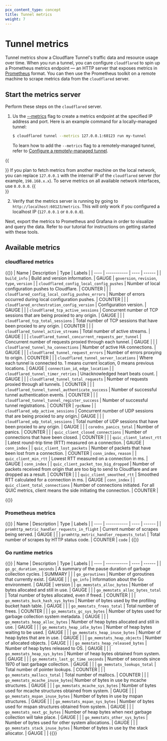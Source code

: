 ```yaml
---
pcx_content_type: concept
title: Tunnel metrics
weight: 7
---
```


# Tunnel metrics

Tunnel metrics show a Cloudflare Tunnel's traffic data and resource usage over time. When you run a tunnel, you can configure `cloudflared` to spin up a Prometheus metrics endpoint — an HTTP server that exposes metrics in [Prometheus](https://prometheus.io/docs/introduction/overview/) format. You can then use the Prometheus toolkit on a remote machine to scrape metrics data from the `cloudflared` server.

## Start the metrics server

Perform these steps on the `cloudflared` server.

1. Us the [--metrics](/cloudflare-one/connections/connect-networks/configure-tunnels/tunnel-run-parameters/#metrics) flag to create a metrics endpoint at the specified IP address and port. Here is an example command for a locally-managed tunnel:
    ```sh
    $ cloudflared tunnel --metrics 127.0.0.1:60123 run my-tunnel
    ```

    To learn how to add the `--metrics` flag to a remotely-managed tunnel, refer to [Configure a remotely-managed tunnel](/cloudflare-one/connections/connect-networks/configure-tunnels/remote-management/#add-tunnel-run-parameters
    ).

{{<Aside type="note">}}
If you plan to fetch metrics from another machine on the local network, you can replace `127.0.0.1` with the internal IP of the `cloudflared` server (for example, `198.168.x.x`). To serve metrics on all available network interfaces, use `0.0.0.0`.
{{</Aside>}}

2. Verify that the metrics server is running by going to `http://localhost:60123/metrics`. This will only work if you configured a localhost IP (`127.0.0.1` or `0.0.0.0`).

Next, export the metrics to Prometheus and Grafana in order to visualize and query the data. Refer to our tutorial for instructions on getting started with these tools.

## Available metrics

### cloudflared metrics

{{<table-wrap>}}
| Name | Description | Type | Labels |
| ---- | ----------- | ---- | ------ |
| `build_info` | Build and version information. | GAUGE | `goversion`, `revision`, `type`, `version` |
| `cloudflared_config_local_config_pushes` | Number of local configuration pushes to Cloudflare. | COUNTER |  |
| `cloudflared_config_local_config_pushes_errors` | Number of errors occurred during local configuration pushes. | COUNTER |  |
| `cloudflared_orchestration_config_version` | Configuration version. | GAUGE |  |
| `cloudflared_tcp_active_sessions` | Concurrent number of TCP sessions that are being proxied to any origin. | GAUGE |  |
| `cloudflared_tcp_total_sessions` | Total number of TCP sessions that have been proxied to any origin. | COUNTER |  |
| `cloudflared_tunnel_active_streams` | Total number of active streams. | GAUGE |  |
| `cloudflared_tunnel_concurrent_requests_per_tunnel` | Concurrent number of requests proxied through each tunnel. | GAUGE |  |
| `cloudflared_tunnel_ha_connections` | Number of active HA connections. | GAUGE |  |
| `cloudflared_tunnel_request_errors` | Number of errors proxying to origin. | COUNTER |  |
| `cloudflared_tunnel_server_locations` | Where each tunnel is connected to. 1 means current location, 0 means previous locations. | GAUGE | `connection_id`, `edge_location` |
| `cloudflared_tunnel_timer_retries` | Unacknowledged heart beats count. | GAUGE |  |
| `cloudflared_tunnel_total_requests` | Number of requests proxied through all tunnels. | COUNTER |  |
| `cloudflared_tunnel_tunnel_authenticate_success` | Number of successful tunnel authentication events. | COUNTER |  |
| `cloudflared_tunnel_tunnel_register_success` | Number of successful tunnel registrations. | COUNTER | `rpcName` |
| `cloudflared_udp_active_sessions` | Concurrent number of UDP sessions that are being proxied to any origin.| GAUGE |  |
| `cloudflared_udp_total_sessions` | Total number of UDP sessions that have been proxied to any origin. | GAUGE |  |
| `coredns_panics_total` | Number of panics. | COUNTER |  |
| `quic_client_closed_connections` | Number of connections that have been closed. | COUNTER |  |
| `quic_client_latest_rtt` | Latest round-trip time (RTT) measured on a connection. | GAUGE | `conn_index` |
| `quic_client_lost_packets` | Number of packets that have been lost from a connection. | COUNTER | `conn_index`, `reason` |
| `quic_client_min_rtt` | Lowest RTT measured on a connection in ms. | GAUGE | `conn_index` |
| `quic_client_packet_too_big_dropped` | Number of packets received from origin that are too big to send to Cloudflare and are dropped as a result. | COUNTER |  |
| `quic_client_smoothed_rtt` | Smoothed RTT calculated for a connection in ms. | GAUGE | `conn_index` |
| `quic_client_total_connections` |	Number of connections initiated. For all QUIC metrics, client means the side initiating the connection. |	COUNTER	|

{{</table-wrap>}}

### Prometheus metrics

{{<table-wrap>}}
| Name | Description | Type | Labels |
| ---- | ----------- | ---- | ------ |
| `promhttp_metric_handler_requests_in_flight` | Current number of scrapes being served. | GAUGE |  |
| `promhttp_metric_handler_requests_total` | Total number of scrapes by HTTP status code. | COUNTER | `code` |
{{</table-wrap>}}

### Go runtime metrics

{{<table-wrap>}}
| Name | Description | Type | Labels |
| ---- | ----------- | ---- | ------ |
| `go_gc_duration_seconds` | A summary of the pause duration of garbage collection cycles. | SUMMARY |  |
| `go_goroutines` | Number of goroutines that currently exist. | GAUGE |  |
| `go_info` | Information about the Go environment. | GAUGE | version |
| `go_memstats_alloc_bytes` | Number of bytes allocated and still in use. | GAUGE |  |
| `go_memstats_alloc_bytes_total` | Total number of bytes allocated, even if freed. | COUNTER |  |
| `go_memstats_buck_hash_sys_bytes` | Number of bytes used by the profiling bucket hash table. | GAUGE |  |
| `go_memstats_frees_total` | Total number of frees. | COUNTER |  |
| `go_memstats_gc_sys_bytes` | Number of bytes used for garbage collection system metadata. | GAUGE |  |
| `go_memstats_heap_alloc_bytes` | Number of heap bytes allocated and still in use. | GAUGE |  |
| `go_memstats_heap_idle_bytes` | Number of heap bytes waiting to be used. | GAUGE |  |
| `go_memstats_heap_inuse_bytes` | Number of heap bytes that are in use. | GAUGE |  |
| `go_memstats_heap_objects` | Number of allocated objects. | GAUGE |  |
| `go_memstats_heap_released_bytes` | Number of heap bytes released to OS. | GAUGE |  |
| `go_memstats_heap_sys_bytes` | Number of heap bytes obtained from system. | GAUGE |  |
| `go_memstats_last_gc_time_seconds` | Number of seconds since 1970 of last garbage collection. | GAUGE |  |
| `go_memstats_lookups_total` | Total number of pointer lookups. | COUNTER |  |
| `go_memstats_mallocs_total` | Total number of mallocs. | COUNTER |  |
| `go_memstats_mcache_inuse_bytes`| Number of bytes in use by mcache structures. | GAUGE |  |
| `go_memstats_mcache_sys_bytes` | Number of bytes used for mcache structures obtained from system. | GAUGE |  |
| `go_memstats_mspan_inuse_bytes` | Number of bytes in use by mspan structures. | GAUGE |  |
| `go_memstats_mspan_sys_bytes` | Number of bytes used for mspan structures obtained from system. | GAUGE |  |
| `go_memstats_next_gc_bytes` | Number of heap bytes when next garbage collection will take place. | GAUGE |  |
| `go_memstats_other_sys_bytes` | Number of bytes used for other system allocations. | GAUGE |  |
| `go_memstats_stack_inuse_bytes` | Number of bytes in use by the stack allocator. | GAUGE |  |
{{</table-wrap>}}